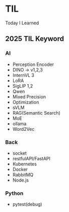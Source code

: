 # TIL
Today I Learned


## 2025 TIL Keyword

### AI
- Perception Encoder
- DINO -> v1,2,3
- InternVL 3
- LoRA
- SigLIP 1,2
- Qwen
- Mixed Precision
- Optimization
- sVLM
- RAG(Semantic Search)
- MoE
- ollama
- Word2Vec

### Back
- socket
- restfulAPI/FastAPI
- Kubernetes
- Docker
- RabbitMQ
- Node.js

### Python
- pytest(debug)
